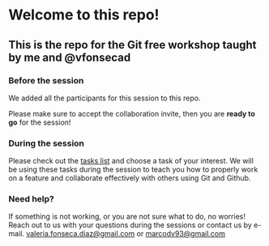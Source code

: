 # Welcome to this repo!

## This is the repo for the Git free workshop taught by me and @vfonsecad

### Before the session

We added all the participants for this session to this repo.

Please make sure to accept the collaboration invite, then you are **ready to go** for the session!

### During the session

Please check out the [tasks list](https://github.com/marcodallavecchia/version_control_workshop/blob/main/tasks/tasks.md) and choose a task of your interest. We will be using these tasks during the session to teach you how to properly work on a feature and collaborate effectively with others using Git and Github.


### Need help?
If something is not working, or you are not sure what to do, no worries! Reach out to us with your questions during the sessions or contact us by e-mail.  valeria.fonseca.diaz@gmail.com or marcodv93@gmail.com
